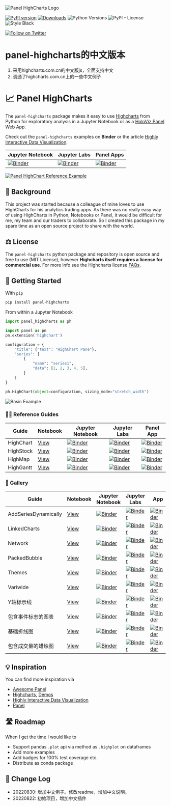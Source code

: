 ![Panel HighCharts Logo](https://raw.githubusercontent.com/markqiu/panel-highcharts-cn/main/assets/images/panel-highcharts-logo.png)

[![PyPI version](https://badge.fury.io/py/panel-sketch.svg)](https://pypi.org/project/panel-highcharts/) [![Downloads](https://pepy.tech/badge/panel-highcharts/month)](https://pepy.tech/project/panel-highcharts) ![Python Versions](https://img.shields.io/badge/python-3.6%20%7C%203.7%20%7C%203.8%20%7C%203.9-blue) ![PyPI - License](https://img.shields.io/pypi/l/panel-highcharts) ![Style Black](https://warehouse-camo.ingress.cmh1.psfhosted.org/fbfdc7754183ecf079bc71ddeabaf88f6cbc5c00/68747470733a2f2f696d672e736869656c64732e696f2f62616467652f636f64652532307374796c652d626c61636b2d3030303030302e737667)

[![Follow on Twitter](https://img.shields.io/twitter/follow/MarcSkovMadsen.svg?style=social)](https://twitter.com/MarcSkovMadsen)

# panel-highcharts的中文版本
1. 采用highcharts.com.cn的中文版js，全面支持中文
2. 调通了highcharts.com.cn上的一些中文例子


# &#128200; Panel HighCharts

The `panel-highcharts` package makes it easy to use [Highcharts](https://www.highcharts.com/) from Python for exploratory analysis in a Jupyter Notebook or as a [HoloViz Panel](https://panel.holoviz.org) Web App.

Check out the `panel-highcharts` examples on **Binder** or the article [Highly Interactive Data Visualization](https://towardsdatascience.com/highly-interactive-data-visualization-cd3a9b082370).

| Jupyter Notebook | Jupyter Labs | Panel Apps |
| - | - | - |
| [![Binder](https://mybinder.org/badge_logo.svg)](https://mybinder.org/v2/gh/markqiu/panel-highcharts-cn/HEAD?filepath=examples) | [![Binder](https://mybinder.org/badge_logo.svg)](https://mybinder.org/v2/gh/markqiu/panel-highcharts-cn/HEAD?urlpath=lab/tree/examples) | [![Binder](https://mybinder.org/badge_logo.svg)](https://mybinder.org/v2/gh/markqiu/panel-highcharts-cn/HEAD?urlpath=panel) |

[<img src="https://raw.githubusercontent.com/markqiu/panel-highcharts-cn/main/assets/images/panel-highcharts-binder.gif" alt="Panel HighChart Reference Example" style="max-width:100%;">](https://mybinder.org/v2/gh/markqiu/panel-highcharts-cn/HEAD?urlpath=lab/tree/examples/HighChart.ipynb)



## 🏁 Background

This project was started because a colleague of mine loves to use HighCharts for his analytics trading apps. As there was no really easy way of using HighCharts in Python, Notebooks or Panel, it would be difficult for me, my team and our traders to collaborate. So I created this package in my spare time as an open source project to share with the world.

## ⚖️ License

The `panel-highcharts` python package and repository is open source and free to use (MIT License), however **Highcharts itself requires a license for commercial use**. For more info see the Highcharts license [FAQs](https://shop.highsoft.com/faq).

## 🏃 Getting Started

With `pip`

```bash
pip install panel-highcharts
```

From within a Jupyter Notebook

```python
import panel_highcharts as ph

import panel as pn
pn.extension('highchart')
```

```python
configuration = {
    "title": {"text": "HighChart Pane"},
    "series": [
        {
            "name": "series1",
            "data": [1, 2, 3, 4, 5],
        }
    ]
}
```

```python
ph.HighChart(object=configuration, sizing_mode="stretch_width")
```

![Basic Example](https://raw.githubusercontent.com/markqiu/panel-highcharts-cn/main/assets/images/panel-highcharts-basic-example.png)

### 👩‍🏫 Reference Guides

| Guide | Notebook | Jupyter Notebook | Jupyter Labs | Panel App |
| - | - | - | - | - |
| HighChart | [View](https://github.com/markqiu/panel-highcharts-cn/blob/main/examples/HighChart.ipynb) | [![Binder](https://mybinder.org/badge_logo.svg)](https://mybinder.org/v2/gh/markqiu/panel-highcharts-cn/HEAD?filepath=examples/HighChart.ipynb) | [![Binder](https://mybinder.org/badge_logo.svg)](https://mybinder.org/v2/gh/markqiu/panel-highcharts-cn/HEAD?urlpath=lab/tree/examples/HighChart.ipynb) | [![Binder](https://mybinder.org/badge_logo.svg)](https://mybinder.org/v2/gh/markqiu/panel-highcharts-cn/HEAD?urlpath=panel/HighChart) |
| HighStock | [View](https://github.com/markqiu/panel-highcharts-cn/blob/main/examples/HighStock.ipynb) | [![Binder](https://mybinder.org/badge_logo.svg)](https://mybinder.org/v2/gh/markqiu/panel-highcharts-cn/HEAD?filepath=examples/HighStock.ipynb) | [![Binder](https://mybinder.org/badge_logo.svg)](https://mybinder.org/v2/gh/markqiu/panel-highcharts-cn/HEAD?urlpath=lab/tree/examples/HighStock.ipynb) | [![Binder](https://mybinder.org/badge_logo.svg)](https://mybinder.org/v2/gh/markqiu/panel-highcharts-cn/HEAD?urlpath=panel/HighStock) |
| HighMap | [View](https://github.com/markqiu/panel-highcharts-cn/blob/main/examples/HighMap.ipynb) | [![Binder](https://mybinder.org/badge_logo.svg)](https://mybinder.org/v2/gh/markqiu/panel-highcharts-cn/HEAD?filepath=examples/HighMap.ipynb) | [![Binder](https://mybinder.org/badge_logo.svg)](https://mybinder.org/v2/gh/markqiu/panel-highcharts-cn/HEAD?urlpath=lab/tree/examples/HighMap.ipynb) | [![Binder](https://mybinder.org/badge_logo.svg)](https://mybinder.org/v2/gh/markqiu/panel-highcharts-cn/HEAD?urlpath=panel/HighMap) |
| HighGantt | [View](https://github.com/markqiu/panel-highcharts-cn/blob/main/examples/HighGantt.ipynb) | [![Binder](https://mybinder.org/badge_logo.svg)](https://mybinder.org/v2/gh/markqiu/panel-highcharts-cn/HEAD?filepath=examples/HighGantt.ipynb) | [![Binder](https://mybinder.org/badge_logo.svg)](https://mybinder.org/v2/gh/markqiu/panel-highcharts-cn/HEAD?urlpath=lab/tree/examples/HighGantt.ipynb) | [![Binder](https://mybinder.org/badge_logo.svg)](https://mybinder.org/v2/gh/markqiu/panel-highcharts-cn/HEAD?urlpath=panel/HighGantt) |

### 🎨 Gallery

| Guide | Notebook | Jupyter Notebook | Jupyter Labs | App | App
| - | - | - | - |- | - |
| AddSeriesDynamically | [View](https://github.com/markqiu/panel-highcharts-cn/blob/main/examples/AddSeriesDynamically.ipynb) | [![Binder](https://mybinder.org/badge_logo.svg)](https://mybinder.org/v2/gh/markqiu/panel-highcharts-cn/HEAD?filepath=examples/AddSeriesDynamically.ipynb) | [![Binder](https://mybinder.org/badge_logo.svg)](https://mybinder.org/v2/gh/markqiu/panel-highcharts-cn/HEAD?urlpath=lab/tree/examples/AddSeriesDynamically.ipynb) | [![Binder](https://mybinder.org/badge_logo.svg)](https://mybinder.org/v2/gh/markqiu/panel-highcharts-cn/HEAD?urlpath=panel/AddSeriesDynamically) | |
| LinkedCharts | [View](https://github.com/markqiu/panel-highcharts-cn/blob/main/examples/LinkedCharts.ipynb) | [![Binder](https://mybinder.org/badge_logo.svg)](https://mybinder.org/v2/gh/markqiu/panel-highcharts-cn/HEAD?filepath=examples/LinkedCharts.ipynb) | [![Binder](https://mybinder.org/badge_logo.svg)](https://mybinder.org/v2/gh/markqiu/panel-highcharts-cn/HEAD?urlpath=lab/tree/examples/LinkedCharts.ipynb) | [![Binder](https://mybinder.org/badge_logo.svg)](https://mybinder.org/v2/gh/markqiu/panel-highcharts-cn/HEAD?urlpath=panel/LinkedCharts) | |
| Network | [View](https://github.com/markqiu/panel-highcharts-cn/blob/main/examples/Network.ipynb) | [![Binder](https://mybinder.org/badge_logo.svg)](https://mybinder.org/v2/gh/markqiu/panel-highcharts-cn/HEAD?filepath=examples/Network.ipynb) | [![Binder](https://mybinder.org/badge_logo.svg)](https://mybinder.org/v2/gh/markqiu/panel-highcharts-cn/HEAD?urlpath=lab/tree/examples/Network.ipynb) | [![Binder](https://mybinder.org/badge_logo.svg)](https://mybinder.org/v2/gh/markqiu/panel-highcharts-cn/HEAD?urlpath=panel/Network) | [Awesome Panel](https://awesome-panel.org/highcharts-network) |
| PackedBubble | [View](https://github.com/markqiu/panel-highcharts-cn/blob/main/examples/PackedBubble.ipynb) | [![Binder](https://mybinder.org/badge_logo.svg)](https://mybinder.org/v2/gh/markqiu/panel-highcharts-cn/HEAD?filepath=examples/PackedBubble.ipynb) | [![Binder](https://mybinder.org/badge_logo.svg)](https://mybinder.org/v2/gh/markqiu/panel-highcharts-cn/HEAD?urlpath=lab/tree/examples/PackedBubble.ipynb) | [![Binder](https://mybinder.org/badge_logo.svg)](https://mybinder.org/v2/gh/markqiu/panel-highcharts-cn/HEAD?urlpath=panel/PackedBubble) | |
| Themes | [View](https://github.com/markqiu/panel-highcharts-cn/blob/main/examples/Themes.ipynb) | [![Binder](https://mybinder.org/badge_logo.svg)](https://mybinder.org/v2/gh/markqiu/panel-highcharts-cn/HEAD?filepath=examples/Themes.ipynb) | [![Binder](https://mybinder.org/badge_logo.svg)](https://mybinder.org/v2/gh/markqiu/panel-highcharts-cn/HEAD?urlpath=lab/tree/examples/Themes.ipynb) | [![Binder](https://mybinder.org/badge_logo.svg)](https://mybinder.org/v2/gh/markqiu/panel-highcharts-cn/HEAD?urlpath=panel/Themes) | |
| Variwide | [View](https://github.com/markqiu/panel-highcharts-cn/blob/main/examples/Variwide.ipynb) | [![Binder](https://mybinder.org/badge_logo.svg)](https://mybinder.org/v2/gh/markqiu/panel-highcharts-cn/HEAD?filepath=examples/Variwide.ipynb) | [![Binder](https://mybinder.org/badge_logo.svg)](https://mybinder.org/v2/gh/markqiu/panel-highcharts-cn/HEAD?urlpath=lab/tree/examples/Variwide.ipynb) | [![Binder](https://mybinder.org/badge_logo.svg)](https://mybinder.org/v2/gh/markqiu/panel-highcharts-cn/HEAD?urlpath=panel/Variwide) | |
| Y轴标示线 | [View](https://github.com/markqiu/panel-highcharts-cn/blob/main/examples/Y轴标示线.ipynb) | [![Binder](https://mybinder.org/badge_logo.svg)](https://mybinder.org/v2/gh/markqiu/panel-highcharts-cn/HEAD?filepath=examples/Y轴标示线.ipynb) | [![Binder](https://mybinder.org/badge_logo.svg)](https://mybinder.org/v2/gh/markqiu/panel-highcharts-cn/HEAD?urlpath=lab/tree/examples/Y轴标示线.ipynb) | [![Binder](https://mybinder.org/badge_logo.svg)](https://mybinder.org/v2/gh/markqiu/panel-highcharts-cn/HEAD?urlpath=panel/Y轴标示线) | |
| 包含事件标志的图表 | [View](https://github.com/markqiu/panel-highcharts-cn/blob/main/examples/包含事件标志的图表.ipynb) | [![Binder](https://mybinder.org/badge_logo.svg)](https://mybinder.org/v2/gh/markqiu/panel-highcharts-cn/HEAD?filepath=examples/包含事件标志的图表.ipynb) | [![Binder](https://mybinder.org/badge_logo.svg)](https://mybinder.org/v2/gh/markqiu/panel-highcharts-cn/HEAD?urlpath=lab/tree/examples/包含事件标志的图表.ipynb) | [![Binder](https://mybinder.org/badge_logo.svg)](https://mybinder.org/v2/gh/markqiu/panel-highcharts-cn/HEAD?urlpath=panel/包含事件标志的图表) | |
| 基础折线图 | [View](https://github.com/markqiu/panel-highcharts-cn/blob/main/examples/基础折线图.ipynb) | [![Binder](https://mybinder.org/badge_logo.svg)](https://mybinder.org/v2/gh/markqiu/panel-highcharts-cn/HEAD?filepath=examples/基础折线图.ipynb) | [![Binder](https://mybinder.org/badge_logo.svg)](https://mybinder.org/v2/gh/markqiu/panel-highcharts-cn/HEAD?urlpath=lab/tree/examples/基础折线图.ipynb) | [![Binder](https://mybinder.org/badge_logo.svg)](https://mybinder.org/v2/gh/markqiu/panel-highcharts-cn/HEAD?urlpath=panel/基础折线图) | |
| 包含成交量的蜡烛图 | [View](https://github.com/markqiu/panel-highcharts-cn/blob/main/examples/包含成交量的蜡烛图.ipynb) | [![Binder](https://mybinder.org/badge_logo.svg)](https://mybinder.org/v2/gh/markqiu/panel-highcharts-cn/HEAD?filepath=examples/包含成交量的蜡烛图.ipynb) | [![Binder](https://mybinder.org/badge_logo.svg)](https://mybinder.org/v2/gh/markqiu/panel-highcharts-cn/HEAD?urlpath=lab/tree/examples/包含成交量的蜡烛图.ipynb) | [![Binder](https://mybinder.org/badge_logo.svg)](https://mybinder.org/v2/gh/markqiu/panel-highcharts-cn/HEAD?urlpath=panel/包含成交量的蜡烛图) | |

## 💡 Inspiration

You can find more inspiration via

- [Awesome Panel](https://awesome-panel.org)
- [Highcharts](https://www.highcharts.com), [Demos](https://www.highcharts.com/demo)
- [Highly Interactive Data Visualization](https://towardsdatascience.com/highly-interactive-data-visualization-cd3a9b082370)
- [Panel](https://panel.holoviz.org)

## 🛣️ Roadmap

When I get the time I would like to

- Support pandas `.plot` api via method as `.highplot` on dataframes
- Add more examples
- Add badges for 100% test coverage etc.
- Distribute as conda package

## 📰 Change Log

- 20220830: 增加中文例子。修改readme，增加中文说明。
- 20220822: 初始项目，增加中文插件

